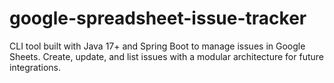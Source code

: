 # google-spreadsheet-issue-tracker
CLI tool built with Java 17+ and Spring Boot to manage issues in Google Sheets. Create, update, and list issues with a modular architecture for future integrations.

